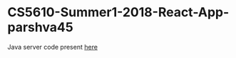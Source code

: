 # CS5610-Summer1-2018-React-App-parshva45

Java server code present [here](https://github.com/parshva45/CS5610-Summer1-2018-Java-Server-parshva45.git)